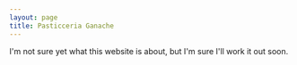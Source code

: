 ```yaml
---
layout: page
title: Pasticceria Ganache
---
```


I'm not sure yet what this website is about, but I'm sure I'll work it out soon.
